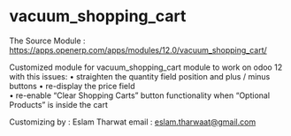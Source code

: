 # vacuum_shopping_cart
The Source Module : https://apps.openerp.com/apps/modules/12.0/vacuum_shopping_cart/

Customized module for vacuum_shopping_cart module to work on odoo 12 with this issues:
• straighten	the	quantity	field	position	and	plus	/	minus	buttons	
• re-display	the	price	field	
• re-enable	“Clear	Shopping	Carts”	button	functionality	when	“Optional			
Products”	is	inside	the	cart 	


Customizing by : Eslam Tharwat 
email : eslam.tharwaat@gmail.com
